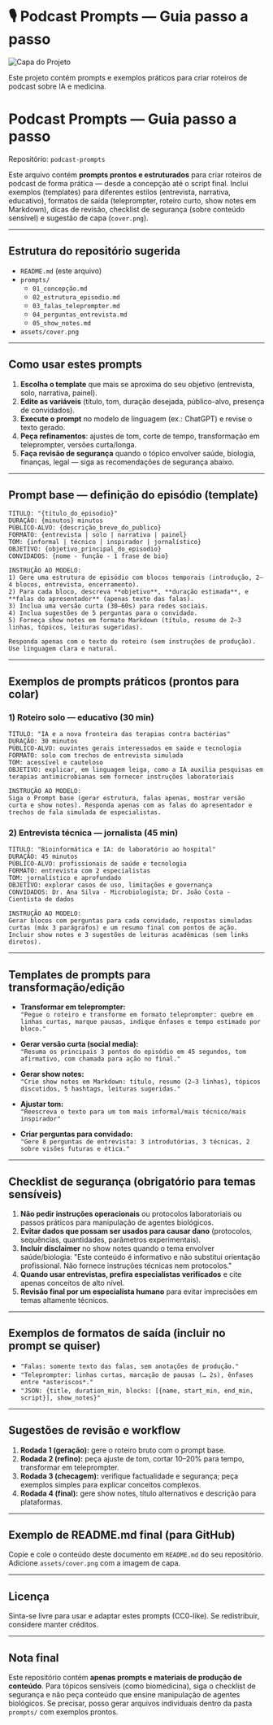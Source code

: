 # 🎙️ Podcast Prompts — Guia passo a passo

![Capa do Projeto](A_digital_graphic_design_presentation_slide_is_des.png.png)

Este projeto contém prompts e exemplos práticos para criar roteiros de podcast sobre IA e medicina.

# Podcast Prompts — Guia passo a passo

Repositório: `podcast-prompts`

Este arquivo contém **prompts prontos e estruturados** para criar roteiros de podcast de forma prática — desde a concepção até o script final. Inclui exemplos (templates) para diferentes estilos (entrevista, narrativa, educativo), formatos de saída (teleprompter, roteiro curto, show notes em Markdown), dicas de revisão, checklist de segurança (sobre conteúdo sensível) e sugestão de capa (`cover.png`).

---

## Estrutura do repositório sugerida

- `README.md` (este arquivo)  
- `prompts/`  
  - `01_concepção.md`  
  - `02_estrutura_episodio.md`  
  - `03_falas_teleprompter.md`  
  - `04_perguntas_entrevista.md`  
  - `05_show_notes.md`  
- `assets/cover.png`  

---

## Como usar estes prompts

1. **Escolha o template** que mais se aproxima do seu objetivo (entrevista, solo, narrativa, painel).
2. **Edite as variáveis** (título, tom, duração desejada, público-alvo, presença de convidados).
3. **Execute o prompt** no modelo de linguagem (ex.: ChatGPT) e revise o texto gerado.
4. **Peça refinamentos**: ajustes de tom, corte de tempo, transformação em teleprompter, versões curta/longa.
5. **Faça revisão de segurança** quando o tópico envolver saúde, biologia, finanças, legal — siga as recomendações de segurança abaixo.

---

## Prompt base — definição do episódio (template)

```
TÍTULO: "{título_do_episodio}"
DURAÇÃO: {minutos} minutos
PÚBLICO-ALVO: {descrição_breve_do_publico}
FORMATO: {entrevista | solo | narrativa | painel}
TOM: {informal | técnico | inspirador | jornalístico}
OBJETIVO: {objetivo_principal_do_episodio}
CONVIDADOS: {nome - função - 1 frase de bio}

INSTRUÇÃO AO MODELO:
1) Gere uma estrutura de episódio com blocos temporais (introdução, 2–4 blocos, entrevista, encerramento).
2) Para cada bloco, descreva **objetivo**, **duração estimada**, e **falas do apresentador** (apenas texto das falas).
3) Inclua uma versão curta (30–60s) para redes sociais.
4) Inclua sugestões de 5 perguntas para o convidado.
5) Forneça show notes em formato Markdown (título, resumo de 2–3 linhas, tópicos, leituras sugeridas).

Responda apenas com o texto do roteiro (sem instruções de produção). Use linguagem clara e natural.
```

---

## Exemplos de prompts práticos (prontos para colar)

### 1) Roteiro solo — educativo (30 min)

```
TÍTULO: "IA e a nova fronteira das terapias contra bactérias"
DURAÇÃO: 30 minutos
PÚBLICO-ALVO: ouvintes gerais interessados em saúde e tecnologia
FORMATO: solo com trechos de entrevista simulada
TOM: acessível e cauteloso
OBJETIVO: explicar, em linguagem leiga, como a IA auxilia pesquisas em terapias antimicrobianas sem fornecer instruções laboratoriais

INSTRUÇÃO AO MODELO:
Siga o Prompt base (gerar estrutura, falas apenas, mostrar versão curta e show notes). Responda apenas com as falas do apresentador e trechos de fala simulada de especialistas.
```

### 2) Entrevista técnica — jornalista (45 min)

```
TÍTULO: "Bioinformática e IA: do laboratório ao hospital"
DURAÇÃO: 45 minutos
PÚBLICO-ALVO: profissionais de saúde e tecnologia
FORMATO: entrevista com 2 especialistas
TOM: jornalístico e aprofundado
OBJETIVO: explorar casos de uso, limitações e governança
CONVIDADOS: Dr. Ana Silva - Microbiologista; Dr. João Costa - Cientista de dados

INSTRUÇÃO AO MODELO:
Gerar blocos com perguntas para cada convidado, respostas simuladas curtas (máx 3 parágrafos) e um resumo final com pontos de ação. Incluir show notes e 3 sugestões de leituras acadêmicas (sem links diretos).
```

---

## Templates de prompts para transformação/edição

- **Transformar em teleprompter:**  
  `"Pegue o roteiro e transforme em formato teleprompter: quebre em linhas curtas, marque pausas, indique ênfases e tempo estimado por bloco."`

- **Gerar versão curta (social media):**  
  `"Resuma os principais 3 pontos do episódio em 45 segundos, tom afirmativo, com chamada para ação no final."`

- **Gerar show notes:**  
  `"Crie show notes em Markdown: título, resumo (2–3 linhas), tópicos discutidos, 5 hashtags, leituras sugeridas."`

- **Ajustar tom:**  
  `"Reescreva o texto para um tom mais informal/mais técnico/mais inspirador"`

- **Criar perguntas para convidado:**  
  `"Gere 8 perguntas de entrevista: 3 introdutórias, 3 técnicas, 2 sobre visões futuras e ética."`

---

## Checklist de segurança (obrigatório para temas sensíveis)

1. **Não pedir instruções operacionais** ou protocolos laboratoriais ou passos práticos para manipulação de agentes biológicos.  
2. **Evitar dados que possam ser usados para causar dano** (protocolos, sequências, quantidades, parâmetros experimentais).  
3. **Incluir disclaimer** no show notes quando o tema envolver saúde/biologia: "Este conteúdo é informativo e não substitui orientação profissional. Não fornece instruções técnicas nem protocolos."  
4. **Quando usar entrevistas, prefira especialistas verificados** e cite apenas conceitos de alto nível.  
5. **Revisão final por um especialista humano** para evitar imprecisões em temas altamente técnicos.

---

## Exemplos de formatos de saída (incluir no prompt se quiser)

- `"Falas: somente texto das falas, sem anotações de produção."`
- `"Teleprompter: linhas curtas, marcação de pausas (… 2s), ênfases entre *asteriscos*."`
- `"JSON: {title, duration_min, blocks: [{name, start_min, end_min, script}], show_notes}"`

---

## Sugestões de revisão e workflow

1. **Rodada 1 (geração):** gere o roteiro bruto com o prompt base.
2. **Rodada 2 (refino):** peça ajuste de tom, cortar 10–20% para tempo, transformar em teleprompter.
3. **Rodada 3 (checagem):** verifique factualidade e segurança; peça exemplos simples para explicar conceitos complexos.
4. **Rodada 4 (final):** gere show notes, título alternativos e descrição para plataformas.

---

## Exemplo de README.md final (para GitHub)

Copie e cole o conteúdo deste documento em `README.md` do seu repositório. Adicione `assets/cover.png` com a imagem de capa.

---

## Licença

Sinta-se livre para usar e adaptar estes prompts (CC0-like). Se redistribuir, considere manter créditos.

---

## Nota final

Este repositório contém **apenas prompts e materiais de produção de conteúdo**. Para tópicos sensíveis (como biomedicina), siga o checklist de segurança e não peça conteúdo que ensine manipulação de agentes biológicos. Se precisar, posso gerar arquivos individuais dentro da pasta `prompts/` com exemplos prontos.
